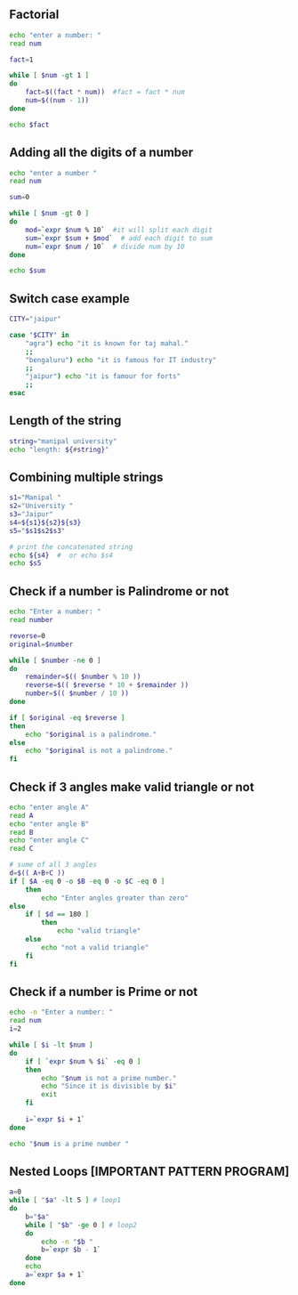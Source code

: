
## Factorial

```sh
echo "enter a number: "
read num

fact=1

while [ $num -gt 1 ]
do
    fact=$((fact * num))  #fact = fact * num
    num=$((num - 1))
done

echo $fact
```


## Adding all the digits of a number

```sh
echo "enter a number "
read num

sum=0

while [ $num -gt 0 ]
do
    mod=`expr $num % 10`  #it will split each digit
    sum=`expr $sum + $mod`  # add each digit to sum
    num=`expr $num / 10`  # divide num by 10
done

echo $sum
```


## Switch case example

```sh
CITY="jaipur"

case "$CITY" in
    "agra") echo "it is known for taj mahal."
    ;;
    "bengaluru") echo "it is famous for IT industry"
    ;;
    "jaipur") echo "it is famour for forts"
    ;;
esac
```


## Length of the string

```sh
string="manipal university"
echo "length: ${#string}"
```

## Combining multiple strings

```sh
s1="Manipal "
s2="University "
s3="Jaipur"
s4=${s1}${s2}${s3}
s5="$s1$s2$s3"

# print the concatenated string
echo ${s4}  #  or echo $s4
echo $s5
```


## Check if a number is Palindrome or not

```sh
echo "Enter a number: "
read number

reverse=0
original=$number

while [ $number -ne 0 ]
do
    remainder=$(( $number % 10 ))
    reverse=$(( $reverse * 10 + $remainder ))
    number=$(( $number / 10 ))
done

if [ $original -eq $reverse ]
then
    echo "$original is a palindrome."
else
    echo "$original is not a palindrome."
fi
```


## Check if 3 angles make valid triangle or not

```sh
echo "enter angle A"
read A
echo "enter angle B"
read B
echo "enter angle C"
read C

# sume of all 3 angles
d=$(( A+B+C ))
if [ $A -eq 0 -o $B -eq 0 -o $C -eq 0 ]
    then
        echo "Enter angles greater than zero"
else
    if [ $d == 180 ]
        then
            echo "valid triangle"
    else
        echo "not a valid triangle"
    fi
fi
```


## Check if a number is Prime or not

```sh
echo -n "Enter a number: "
read num
i=2

while [ $i -lt $num ]
do
    if [ `expr $num % $i` -eq 0 ]
    then
        echo "$num is not a prime number."
        echo "Since it is divisible by $i"
        exit
    fi
    
    i=`expr $i + 1`
done

echo "$num is a prime number "
```


## Nested Loops [IMPORTANT PATTERN PROGRAM]

```sh
a=0
while [ "$a" -lt 5 ] # loop1
do
    b="$a"
    while [ "$b" -ge 0 ] # loop2
    do
        echo -n "$b "
        b=`expr $b - 1`
    done
    echo
    a=`expr $a + 1`
done
```

